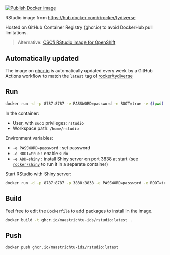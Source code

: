 [![Publish Docker image](https://github.com/MaastrichtU-IDS/rstudio/workflows/Publish%20Docker%20image/badge.svg)](https://github.com/MaastrichtU-IDS/rstudio/actions)

RStudio image from https://hub.docker.com/r/rocker/tydiverse

Hosted on GitHub Container Registry (ghcr.io) to avoid DockerHub pull limitations.

> Alternative: [CSCfi RStudio image for OpenShift](https://github.com/CSCfi/rstudio-openshift/blob/master/server/Dockerfile)

## Automatically updated

The image on [ghcr.io](https://ghcr.io) is automatically updated every week by a GitHub Actions workflow to match the `latest` tag of [rocker/tydiverse](https://hub.docker.com/r/rocker/tydiverse)

## Run

```bash
docker run -d -p 8787:8787 -e PASSWORD=password -e ROOT=true -v $(pwd):/home/rstudio ghcr.io/maastrichtu-ids/rstudio:latest
```

In the container:

* User, with `sudo` privileges: `rstudio`
* Workspace path: `/home/rstudio`

Environment variables:

* `-e PASSWORD=password` : set password
* `-e ROOT=true` : enable `sudo` 
* `-e ADD=shiny` : install Shiny server on port 3838 at start (see [`rocker/shiny`](https://github.com/rocker-org/shiny) to run it in a separate container)

Start RStudio with Shiny server:

```bash
docker run -d -p 8787:8787 -p 3838:3838 -e PASSWORD=password -e ROOT=true -e ADD=shiny -v $(pwd):/home/rstudio ghcr.io/maastrichtu-ids/rstudio:latest
```

## Build

Feel free to edit the `Dockerfile` to add packages to install in the image.

```bash
docker build -t ghcr.io/maastrichtu-ids/rstudio:latest .
```

## Push

```bash
docker push ghcr.io/maastrichtu-ids/rstudio:latest
```

